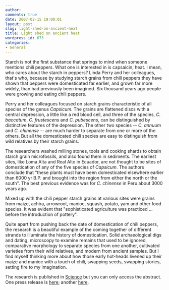```yaml
---
author:
comments: true
date: 2007-02-15 19:00:01
layout: post
slug: light-shed-on-ancient-heat
title: Light shed on ancient heat
wordpress_id: 673
categories:
- General
---
```


Starch is not the first substance that springs to mind when someone mentions chili peppers. What one is interested in is capsaicin, heat. I mean, who cares about the starch in peppers? Linda Perry and her colleagues, that's who, because by studying starch grains from chili peppers they have shown that peppers were domesticated far earlier, and grown far more widely, than had previously been imagined. Six thousand years ago people were growing and eating chili peppers.

Perry and her colleagues focused on starch grains characteristic of all species of the genus _Capsicum_. The grains are flattened discs with a central depression, a little like a red blood cell, and three of the species, _C. baccatum_, _C. frustescens_ and _C. pubescens_, can be distinguished by distinctive features of the depression. The other two species -- _C. annuum_ and _C. chinense_ -- are much harder to separate from one or more of the others. But all the domesticated chili species are easy to distinguish from wild relatives by their starch grains.

The researchers washed milling stones, tools and cooking shards to obtain starch grain microfossils, and also found them in sediments. The earliest sites, like Loma Alta and Real Alto in Ecuador, are not thought to be sites of domestication of any of the five species of _Capsicum_. The authors conclude that "these plants must have been domesticated elsewhere earlier than 6000 yr B.P. and brought into the region from either the north or the south". The best previous evidence was for _C. chinense_ in Peru about 3000 years ago.

Mixed up with the chili pepper starch grains at various sites were grains from maize, achira, arrowroot, manioc, squash, potato, yam and other food species. It was evident that "sophisticated agriculture was practiced ... before the introduction of pottery".

Quite apart from pushing back the date of domestication of chili peppers, the research is a beautiful example of the coming together of different strands to illuminate the history of domestication. Solid archaeological digs and dating, microscopy to examine remains that used to be ignored, comparative morphology to separate species from one another, cultivated varieties from their wild relatives, and modern from ancient samples. But I find myself thinking more about how those early hot-heads livened up their maize and manioc with a touch of chili, swapping seeds, swapping stories, setting fire to my imagination.

The research is published in [Science](http://www.sciencemag.org/cgi/content/short/315/5814/986) but you can only access the abstract. One press release is [here](http://www.eurekalert.org/pub_releases/2007-02/s-ssr021207.php); another [here](http://www.eurekalert.org/pub_releases/2007-02/uoc-rhc020907.php).
